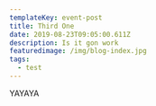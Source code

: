 ```yaml
---
templateKey: event-post
title: Third One
date: 2019-08-23T09:05:00.611Z
description: Is it gon work
featuredimage: /img/blog-index.jpg
tags:
  - test
---
```

YAYAYA

